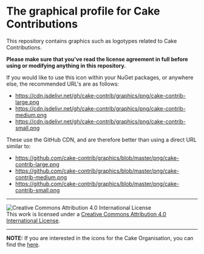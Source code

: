 # The graphical profile for Cake Contributions

This repository contains graphics such as logotypes related to Cake Contributions.

**Please make sure that you've read the license agreement in full before using or modifying anything in this repository.**

If you would like to use this icon within your NuGet packages, or anywhere else, the recommended URL's are as follows:

* https://cdn.jsdelivr.net/gh/cake-contrib/graphics/png/cake-contrib-large.png
* https://cdn.jsdelivr.net/gh/cake-contrib/graphics/png/cake-contrib-medium.png
* https://cdn.jsdelivr.net/gh/cake-contrib/graphics/png/cake-contrib-small.png

These use the GitHub CDN, and are therefore better than using a direct URL similar to:

* https://github.com/cake-contrib/graphics/blob/master/png/cake-contrib-large.png
* https://github.com/cake-contrib/graphics/blob/master/png/cake-contrib-medium.png
* https://github.com/cake-contrib/graphics/blob/master/png/cake-contrib-small.png

---

![Creative Commons Attribution 4.0 International License](https://i.creativecommons.org/l/by/4.0/88x31.png)  
This work is licensed under a [Creative Commons Attribution 4.0 International License](http://creativecommons.org/licenses/by/4.0/).

---

**NOTE:** If you are interested in the icons for the Cake Organisation, you can find the [here](https://github.com/cake-build/graphics).
